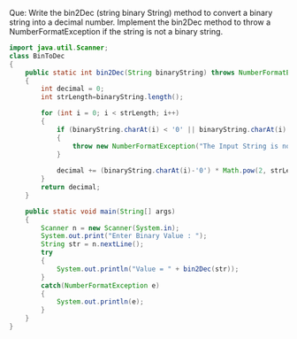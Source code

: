 Que: Write the bin2Dec (string binary String) method to convert a binary string into a decimal number. Implement the bin2Dec method to throw a NumberFormatException if the string is not a binary string.

```java
import java.util.Scanner;
class BinToDec
{
    public static int bin2Dec(String binaryString) throws NumberFormatException 
    {
        int decimal = 0;
        int strLength=binaryString.length();

        for (int i = 0; i < strLength; i++) 
        {
            if (binaryString.charAt(i) < '0' || binaryString.charAt(i) > '1')
            {
                throw new NumberFormatException("The Input String is not Binary");
            }
            
            decimal += (binaryString.charAt(i)-'0') * Math.pow(2, strLength-1-i);
        }
        return decimal;
    } 

    public static void main(String[] args) 
    {
        Scanner n = new Scanner(System.in);
        System.out.print("Enter Binary Value : ");
        String str = n.nextLine();
        try
        {
            System.out.println("Value = " + bin2Dec(str));
        }
        catch(NumberFormatException e)
        {
            System.out.println(e);
        }
    }
}

```
